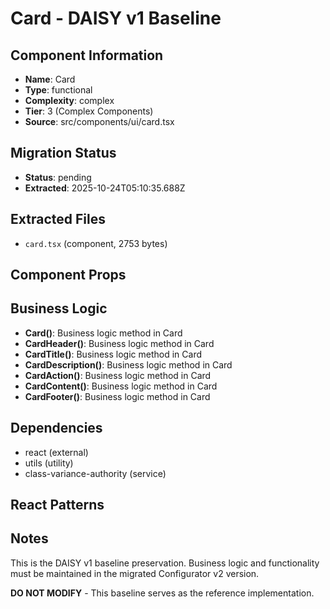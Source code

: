 # Card - DAISY v1 Baseline

## Component Information

- **Name**: Card
- **Type**: functional
- **Complexity**: complex
- **Tier**: 3 (Complex Components)
- **Source**: src/components/ui/card.tsx

## Migration Status

- **Status**: pending
- **Extracted**: 2025-10-24T05:10:35.688Z

## Extracted Files

- `card.tsx` (component, 2753 bytes)

## Component Props



## Business Logic

- **Card()**: Business logic method in Card
- **CardHeader()**: Business logic method in Card
- **CardTitle()**: Business logic method in Card
- **CardDescription()**: Business logic method in Card
- **CardAction()**: Business logic method in Card
- **CardContent()**: Business logic method in Card
- **CardFooter()**: Business logic method in Card

## Dependencies

- react (external)
- utils (utility)
- class-variance-authority (service)

## React Patterns



## Notes

This is the DAISY v1 baseline preservation. Business logic and functionality
must be maintained in the migrated Configurator v2 version.

**DO NOT MODIFY** - This baseline serves as the reference implementation.
